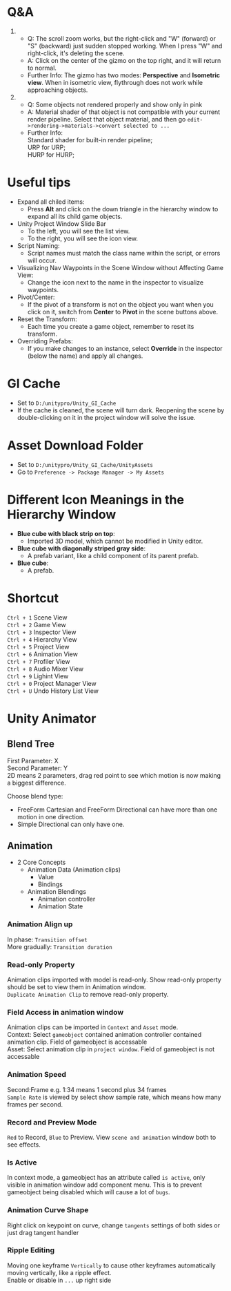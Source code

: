# Q&A
1. - Q: The scroll zoom works, but the right-click and "W" (forward) or "S" (backward) just sudden   stopped working. When I press "W" and right-click, it's deleting the scene.  
   - A: Click on the center of the gizmo on the top right, and it will return to normal.
   - Further Info:
        The gizmo has two modes: **Perspective** and **Isometric view**. When in isometric view, flythrough does not work while approaching objects.
2. - Q: Some objects not rendered properly and show only in pink
   - A: Material shader of that object is not compatible with your current render pipeline. Select that object material, and then go `edit->rendering->materials->convert selected to ...`
   - Further Info:  
        Standard shader for built-in render pipeline;  
        URP for URP;  
        HURP for HURP;  

        
# Useful tips

- Expand all chiled items:  
  - Press **Alt** and click on the down triangle in the hierarchy window to expand all its child game objects.
- Unity Project Window Slide Bar
  - To the left, you will see the list view.
  - To the right, you will see the icon view.
- Script Naming:  
  - Script names must match the class name within the script, or errors will occur.
- Visualizing Nav Waypoints in the Scene Window without Affecting Game View:  
  - Change the icon next to the name in the inspector to visualize waypoints.
- Pivot/Center:  
  - If the pivot of a transform is not on the object you want when you click on it, switch from **Center** to **Pivot** in the scene buttons above.
- Reset the Transform:  
  - Each time you create a game object, remember to reset its transform.
- Overriding Prefabs:  
  - If you make changes to an instance, select **Override** in the inspector (below the name) and apply all changes.

# GI Cache

- Set to `D:/unitypro/Unity_GI_Cache`
- If the cache is cleaned, the scene will turn dark. Reopening the scene by double-clicking on it in the project window will solve the issue.

# Asset Download Folder
- Set to `D:/unitypro/Unity_GI_Cache/UnityAssets`
- Go to `Preference -> Package Manager -> My Assets`

# Different Icon Meanings in the Hierarchy Window

- **Blue cube with black strip on top**: 
  - Imported 3D model, which cannot be modified in Unity editor.
- **Blue cube with diagonally striped gray side**: 
  - A prefab variant, like a child component of its parent prefab.
- **Blue cube**: 
  - A prefab.



# Shortcut
``Ctrl + 1``  Scene View  
``Ctrl + 2``  Game View  
``Ctrl + 3``  Inspector View  
``Ctrl + 4``  Hierarchy View  
``Ctrl + 5``  Project View  
``Ctrl + 6``  Animation View  
``Ctrl + 7``  Profiler View  
``Ctrl + 8``  Audio Mixer View  
``Ctrl + 9``  Lighint View  
``Ctrl + 0``  Project Manager View  
``Ctrl + U``  Undo History List View  



# Unity Animator
## Blend Tree
First Parameter: X  
Second Parameter: Y  
2D means 2 parameters, drag red point to see which motion is now making a biggest difference.
  
Choose blend type:
- FreeForm Cartesian and FreeForm Directional can have more than one motion in one direction.  
- Simple Directional can only have one.  

## Animation

- 2 Core Concepts 
  - Animation Data (Animation clips)
    - Value
    - Bindings
  - Animation Blendings
    - Animation controller
    - Animation State


### Animation Align up
In phase: `Transition offset`   
More gradually: `Transition duration`  

### Read-only Property
Animation clips imported with model is read-only. Show read-only property should be set to view them in Animation window.  
`Duplicate Animation Clip` to remove read-only property.  

### Field Access in animation window
Animation clips can be imported in `Context` and `Asset` mode.  
Context: Select `gameobject` contained animation controller contained animation clip. Field of gameobject is accessable  
Asset: Select animation clip in `project window`. Field of gameobject is not accessable

### Animation Speed
Second:Frame e.g. 1:34 means 1 second plus 34 frames  
`Sample Rate` is viewed by select show sample rate, which means how many frames per second.  

### Record and Preview Mode
`Red` to Record, `Blue` to Preview. View `scene and animation` window both to see effects.  

### Is Active

In context mode, a gameobject has an attribute called `is active`, only visible in animation window add component menu. This is to prevent gameobject being disabled which will cause a lot of `bugs`.  

### Animation Curve Shape

Right click on keypoint on curve, change `tangents` settings of both sides or just drag tangent handler

### Ripple Editing

Moving one keyframe `Vertically` to cause other keyframes automatically moving vertically, like a ripple effect.   
Enable or disable in `...` up right side






